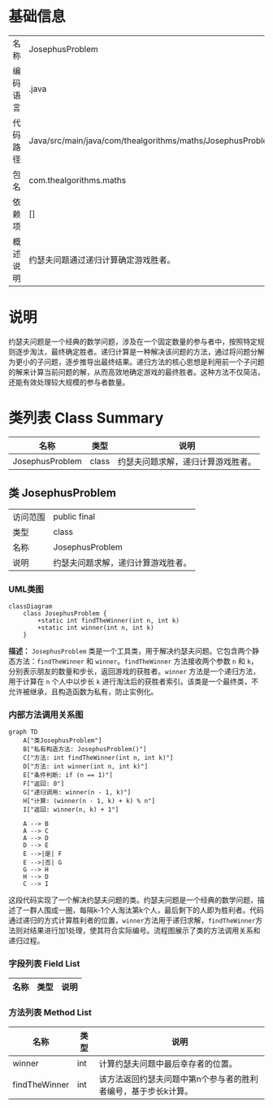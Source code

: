 # 基础信息

|      |      |
|------|------|
| 名称 | JosephusProblem |
| 编码语言 | .java |
| 代码路径 | Java/src/main/java/com/thealgorithms/maths/JosephusProblem.java |
| 包名 | com.thealgorithms.maths |
| 依赖项 | [] |
| 概述说明 | 约瑟夫问题通过递归计算确定游戏胜者。 |

# 说明

约瑟夫问题是一个经典的数学问题，涉及在一个固定数量的参与者中，按照特定规则逐步淘汰，最终确定胜者。递归计算是一种解决该问题的方法，通过将问题分解为更小的子问题，逐步推导出最终结果。递归方法的核心思想是利用前一个子问题的解来计算当前问题的解，从而高效地确定游戏的最终胜者。这种方法不仅简洁，还能有效处理较大规模的参与者数量。

# 类列表 Class Summary

| 名称   | 类型  | 说明 |
|-------|------|-------------|
| JosephusProblem | class | 约瑟夫问题求解，递归计算游戏胜者。 |



## 类 JosephusProblem

|      |      |
|------|------|
| 访问范围 | public final |
| 类型 | class |
| 名称 | JosephusProblem |
| 说明 | 约瑟夫问题求解，递归计算游戏胜者。 |


### UML类图

```mermaid
classDiagram
    class JosephusProblem {
        +static int findTheWinner(int n, int k)
        +static int winner(int n, int k)
    }
```

**描述：**
`JosephusProblem` 类是一个工具类，用于解决约瑟夫问题。它包含两个静态方法：`findTheWinner` 和 `winner`。`findTheWinner` 方法接收两个参数 `n` 和 `k`，分别表示朋友的数量和步长，返回游戏的获胜者。`winner` 方法是一个递归方法，用于计算在 `n` 个人中以步长 `k` 进行淘汰后的获胜者索引。该类是一个最终类，不允许被继承，且构造函数为私有，防止实例化。


### 内部方法调用关系图

```mermaid
graph TD
    A["类JosephusProblem"]
    B["私有构造方法: JosephusProblem()"]
    C["方法: int findTheWinner(int n, int k)"]
    D["方法: int winner(int n, int k)"]
    E["条件判断: if (n == 1)"]
    F["返回: 0"]
    G["递归调用: winner(n - 1, k)"]
    H["计算: (winner(n - 1, k) + k) % n"]
    I["返回: winner(n, k) + 1"]

    A --> B
    A --> C
    A --> D
    D --> E
    E -->|是| F
    E -->|否| G
    G --> H
    H --> D
    C --> I
```

这段代码实现了一个解决约瑟夫问题的类。约瑟夫问题是一个经典的数学问题，描述了一群人围成一圈，每隔k-1个人淘汰第k个人，最后剩下的人即为胜利者。代码通过递归的方式计算胜利者的位置，`winner`方法用于递归求解，`findTheWinner`方法则对结果进行加1处理，使其符合实际编号。流程图展示了类的方法调用关系和递归过程。

### 字段列表 Field List

| 名称  | 类型  | 说明 |
|-------|-------|------|

### 方法列表 Method List

| 名称  | 类型  | 说明 |
|-------|-------|------|
| winner | int | 计算约瑟夫问题中最后幸存者的位置。 |
| findTheWinner | int | 该方法返回约瑟夫问题中第n个参与者的胜利者编号，基于步长k计算。 |




